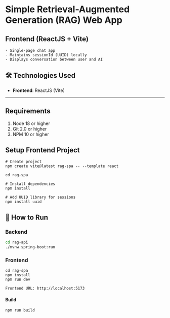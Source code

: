 # Simple Retrieval-Augmented Generation (RAG) Web App

## Frontend (ReactJS + Vite)
    - Single-page chat app
    - Maintains sessionId (UUID) locally
    - Displays conversation between user and AI

## 🛠 Technologies Used
- **Frontend**: ReactJS (Vite)

---
## Requirements
1. Node 18 or higher
2. Git 2.0 or higher
3. NPM 10 or higher
 
##  Setup Frontend Project
```shell
# Create project
npm create vite@latest rag-spa -- --template react

cd rag-spa

# Install dependencies
npm install

# Add UUID library for sessions
npm install uuid
```

## 🚀 How to Run

### Backend
```bash
cd rag-api
./mvnw spring-boot:run
```
### Frontend
````shell
cd rag-spa
npm install
npm run dev

Frontend URL: http://localhost:5173
````
#### Build
```shell
npm run build
```